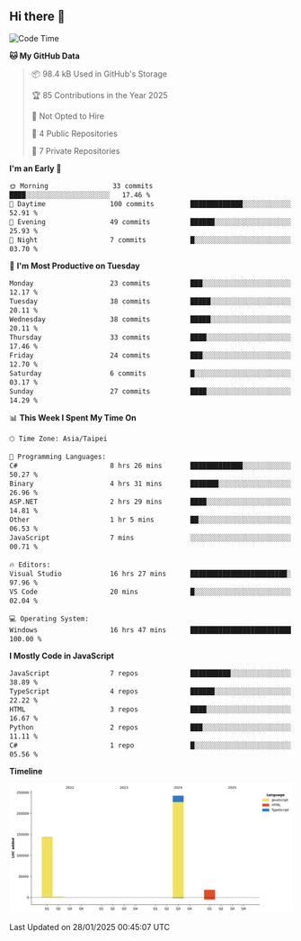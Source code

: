 ## Hi there 👋

<!--
**Latisha19/Latisha19** is a ✨ _special_ ✨ repository because its `README.md` (this file) appears on your GitHub profile.

Here are some ideas to get you started:

- 🔭 I’m currently working on ...
- 🌱 I’m currently learning ...
- 👯 I’m looking to collaborate on ...
- 🤔 I’m looking for help with ...
- 💬 Ask me about ...
- 📫 How to reach me: ...
- 😄 Pronouns: ...
- ⚡ Fun fact: ...
-->

<!--START_SECTION:waka-->
![Code Time](http://img.shields.io/badge/Code%20Time-1%2C332%20hrs%2029%20mins-blue)

**🐱 My GitHub Data** 

> 📦 98.4 kB Used in GitHub's Storage 
 > 
> 🏆 85 Contributions in the Year 2025
 > 
> 🚫 Not Opted to Hire
 > 
> 📜 4 Public Repositories 
 > 
> 🔑 7 Private Repositories 
 > 
**I'm an Early 🐤** 

```text
🌞 Morning                33 commits          ████░░░░░░░░░░░░░░░░░░░░░   17.46 % 
🌆 Daytime                100 commits         █████████████░░░░░░░░░░░░   52.91 % 
🌃 Evening                49 commits          ██████░░░░░░░░░░░░░░░░░░░   25.93 % 
🌙 Night                  7 commits           █░░░░░░░░░░░░░░░░░░░░░░░░   03.70 % 
```
📅 **I'm Most Productive on Tuesday** 

```text
Monday                   23 commits          ███░░░░░░░░░░░░░░░░░░░░░░   12.17 % 
Tuesday                  38 commits          █████░░░░░░░░░░░░░░░░░░░░   20.11 % 
Wednesday                38 commits          █████░░░░░░░░░░░░░░░░░░░░   20.11 % 
Thursday                 33 commits          ████░░░░░░░░░░░░░░░░░░░░░   17.46 % 
Friday                   24 commits          ███░░░░░░░░░░░░░░░░░░░░░░   12.70 % 
Saturday                 6 commits           █░░░░░░░░░░░░░░░░░░░░░░░░   03.17 % 
Sunday                   27 commits          ████░░░░░░░░░░░░░░░░░░░░░   14.29 % 
```


📊 **This Week I Spent My Time On** 

```text
🕑︎ Time Zone: Asia/Taipei

💬 Programming Languages: 
C#                       8 hrs 26 mins       █████████████░░░░░░░░░░░░   50.27 % 
Binary                   4 hrs 31 mins       ███████░░░░░░░░░░░░░░░░░░   26.96 % 
ASP.NET                  2 hrs 29 mins       ████░░░░░░░░░░░░░░░░░░░░░   14.81 % 
Other                    1 hr 5 mins         ██░░░░░░░░░░░░░░░░░░░░░░░   06.53 % 
JavaScript               7 mins              ░░░░░░░░░░░░░░░░░░░░░░░░░   00.71 % 

🔥 Editors: 
Visual Studio            16 hrs 27 mins      ████████████████████████░   97.96 % 
VS Code                  20 mins             █░░░░░░░░░░░░░░░░░░░░░░░░   02.04 % 

💻 Operating System: 
Windows                  16 hrs 47 mins      █████████████████████████   100.00 % 
```

**I Mostly Code in JavaScript** 

```text
JavaScript               7 repos             ██████████░░░░░░░░░░░░░░░   38.89 % 
TypeScript               4 repos             ██████░░░░░░░░░░░░░░░░░░░   22.22 % 
HTML                     3 repos             ████░░░░░░░░░░░░░░░░░░░░░   16.67 % 
Python                   2 repos             ███░░░░░░░░░░░░░░░░░░░░░░   11.11 % 
C#                       1 repo              █░░░░░░░░░░░░░░░░░░░░░░░░   05.56 % 
```



**Timeline**

![Lines of Code chart](https://raw.githubusercontent.com/Latisha19/Latisha19/main/assets/bar_graph.png)


 Last Updated on 28/01/2025 00:45:07 UTC
<!--END_SECTION:waka-->
